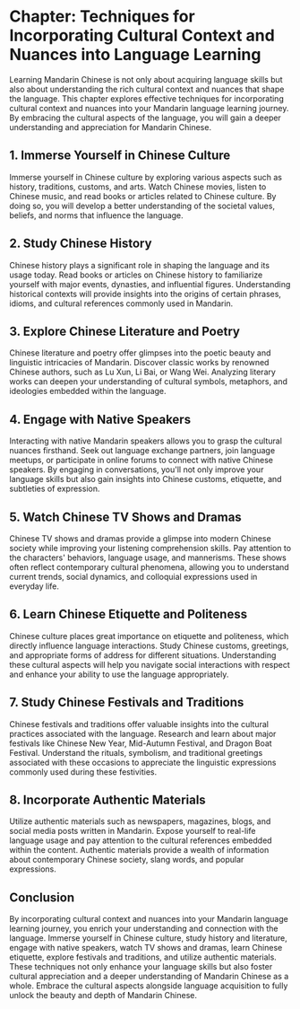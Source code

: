 Chapter: Techniques for Incorporating Cultural Context and Nuances into Language Learning
=========================================================================================

Learning Mandarin Chinese is not only about acquiring language skills but also about understanding the rich cultural context and nuances that shape the language. This chapter explores effective techniques for incorporating cultural context and nuances into your Mandarin language learning journey. By embracing the cultural aspects of the language, you will gain a deeper understanding and appreciation for Mandarin Chinese.

**1. Immerse Yourself in Chinese Culture**
------------------------------------------

Immerse yourself in Chinese culture by exploring various aspects such as history, traditions, customs, and arts. Watch Chinese movies, listen to Chinese music, and read books or articles related to Chinese culture. By doing so, you will develop a better understanding of the societal values, beliefs, and norms that influence the language.

**2. Study Chinese History**
----------------------------

Chinese history plays a significant role in shaping the language and its usage today. Read books or articles on Chinese history to familiarize yourself with major events, dynasties, and influential figures. Understanding historical contexts will provide insights into the origins of certain phrases, idioms, and cultural references commonly used in Mandarin.

**3. Explore Chinese Literature and Poetry**
--------------------------------------------

Chinese literature and poetry offer glimpses into the poetic beauty and linguistic intricacies of Mandarin. Discover classic works by renowned Chinese authors, such as Lu Xun, Li Bai, or Wang Wei. Analyzing literary works can deepen your understanding of cultural symbols, metaphors, and ideologies embedded within the language.

**4. Engage with Native Speakers**
----------------------------------

Interacting with native Mandarin speakers allows you to grasp the cultural nuances firsthand. Seek out language exchange partners, join language meetups, or participate in online forums to connect with native Chinese speakers. By engaging in conversations, you'll not only improve your language skills but also gain insights into Chinese customs, etiquette, and subtleties of expression.

**5. Watch Chinese TV Shows and Dramas**
----------------------------------------

Chinese TV shows and dramas provide a glimpse into modern Chinese society while improving your listening comprehension skills. Pay attention to the characters' behaviors, language usage, and mannerisms. These shows often reflect contemporary cultural phenomena, allowing you to understand current trends, social dynamics, and colloquial expressions used in everyday life.

**6. Learn Chinese Etiquette and Politeness**
---------------------------------------------

Chinese culture places great importance on etiquette and politeness, which directly influence language interactions. Study Chinese customs, greetings, and appropriate forms of address for different situations. Understanding these cultural aspects will help you navigate social interactions with respect and enhance your ability to use the language appropriately.

**7. Study Chinese Festivals and Traditions**
---------------------------------------------

Chinese festivals and traditions offer valuable insights into the cultural practices associated with the language. Research and learn about major festivals like Chinese New Year, Mid-Autumn Festival, and Dragon Boat Festival. Understand the rituals, symbolism, and traditional greetings associated with these occasions to appreciate the linguistic expressions commonly used during these festivities.

**8. Incorporate Authentic Materials**
--------------------------------------

Utilize authentic materials such as newspapers, magazines, blogs, and social media posts written in Mandarin. Expose yourself to real-life language usage and pay attention to the cultural references embedded within the content. Authentic materials provide a wealth of information about contemporary Chinese society, slang words, and popular expressions.

**Conclusion**
--------------

By incorporating cultural context and nuances into your Mandarin language learning journey, you enrich your understanding and connection with the language. Immerse yourself in Chinese culture, study history and literature, engage with native speakers, watch TV shows and dramas, learn Chinese etiquette, explore festivals and traditions, and utilize authentic materials. These techniques not only enhance your language skills but also foster cultural appreciation and a deeper understanding of Mandarin Chinese as a whole. Embrace the cultural aspects alongside language acquisition to fully unlock the beauty and depth of Mandarin Chinese.

